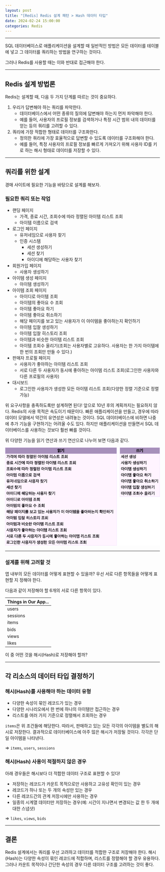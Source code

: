 ```yaml
---
layout: post
title: "[Redis] Redis 설계 패턴 > Hash 데이터 타입"
date: 2024-02-24 15:00:00
categories: Redis
---
```


---

SQL 데이터베이스로 애플리케이션을 설계할 때 일반적인 방법은 모든 데이터를 테이블에 넣고 그 데이터를 쿼리하는 방법을 연구하는 것이다.

그러나 Redis를 사용할 때는 이와 반대로 접근해야 한다.

---

## Redis 설계 방법론

Redis는 설계할 때, 다음 두 가지 단계를 따르는 것이 중요하다.

1. 우리가 답변해야 하는 <span class="important">쿼리를 파악</span>한다.
	- 데이터베이스에서 어떤 종류의 질의에 답변해야 하는지 먼저 파악해야 한다.
	- 예를 들어, 사용자의 프로필 정보를 검색하거나 특정 시간 범위 내의 데이터를 얻는 등의 쿼리를 고려할 수 있다.
2. <span class="important">쿼리에 가장 적합한 형태로 데이터를 구조화</span>한다.
	- 정의한 쿼리에 가장 효율적으로 답변할 수 있도록 데이터를 구조화해야 한다.
	- 예를 들어, 특정 사용자의 프로필 정보를 빠르게 가져오기 위해 사용자 ID를 키로 하는 해시 형태로 데이터를 저장할 수 있다.

---

## 쿼리를 위한 설계

경매 사이트에 필요한 기능을 바탕으로 설계를 해보자.

### 필요한 쿼리 또는 작업

- 랜딩 페이지
	- 가격, 종료 시간, 조회수에 따라 정렬된 아이템 리스트 조회
	- 아이템 이름으로 검색
- 로그인 페이지
	- 유저네임으로 사용자 찾기
	- 인증 시스템
		- 세션 생성하기
		- 세션 찾기
		- 아이디에 해당하는 사용자 찾기
- 회원가입 페이지
	- 사용자 생성하기
- 아이템 생성 페이지
	- 아이템 생성하기
- 아이템 조회 페이지
	- 아이디로 아이템 조회
	- 아이템의 좋아요 수 조회
	- 아이템 좋아요 하기
	- 아이템 좋아요 취소하기
	- 해당 페이지를 보고 있는 사용자가 이 아이템을 좋아하는지 확인하기
	- 아이템 입찰 생성하기
	- 아이템 입찰 히스토리 조회
	- 아이템과 비슷한 아이템 리스트 조회
	- 아이템 조회수 올리기(조회는 사용자별로 고유하다. 사용자는 한 가지 아이템에 한 번의 조회만 만들 수 있다.)
- 판매자 프로필 페이지
	- 사용자가 좋아하는 아이템 리스트 조회
	- 서로 다른 두 사용자가 동시에 좋아하는 아이템 리스트 조회(로그인한 사용자와 다른 프로필의 사용자)
- 대시보드
	- 로그인한 사용자가 생성한 모든 아이템 리스트 조회(다양한 정렬 기준으로 정렬 가능)

위 요구사항을 충족하도록만 설계하면 된다! 앞으로 10년 후의 계획까지는 필요하지 않다. <span class="important">Redis의 사용 목적은 속도</span>이기 때문이다. 빠른 애플리케이션을 만들고, 경우에 따라 데이터 모델에서 약간의 유연성은 내려놓는 것이다. SQL 데이터베이스에 비하면 나중에 추가 기능을 구현하기는 어려울 수도 있다. 하지만 애플리케이션을 만들면서 SQL 데이터베이스를 사용하는 것보다 훨씬 빠를 것이다.

위 다양한 기능을 읽기 연산과 쓰기 연산으로 나누어 보면 다음과 같다.

![redis07-features_for_design](/assets/images/redis07-features_for_design.png)

---

### 설계를 위해 고려할 것

앱 내부의 모든 데이터를 어떻게 표현할 수 있을까?
우선 서로 다른 항목들을 어떻게 표현할 지 정해야 한다.

다음과 같이 저장해야 할 6개의 서로 다른 항목이 있다.

| Things in Our App... |
|----------------------|
| users                |
| sessions             |
| items                |
| bids                 |
| views                |
| likes                |

이 중 <span class="important">어떤 것을 해시(Hash)로 저장</span>해야 할까?

---

## 각 리소스의 데이터 타입 결정하기

### 해시(Hash)를 사용해야 하는 데이터 유형

- <span class="important">다양한 속성</span>이 묶인 레코드가 있는 경우
- 다양한 시나리오에서 한 번에 <span class="important">하나의 아이템만 접근</span>하는 경우
- 리스트를 <span class="important">여러 가지 기준으로 정렬해서 조회</span>하는 경우

`items`은 위 조건들에 해당한다. 따라서, 판매하고 있는 모든 각각의 아이템을 별도의 해시로 저장한다. 결과적으로 데이터베이스에 아주 많은 해시가 저장될 것이다. 각각은 단일 아이템을 나타낸다.

=> `items`, `users`, `sessions`

### 해시(Hash) 사용이 적절하지 않은 경우

아래 경우들은 해시보다 <span class="important">더 적합한 데이터 구조</span>로 표현할 수 있다!

- 저장하는 레코드가 카운트 목적으로만 사용하고 고유성 확인이 있는 경우
- 레코드가 하나 또는 두 개의 속성만 있는 경우
- 다른 레코드간의 관계 저장시에만 사용하는 경우
- 일종의 시계열 데이터만 저장하는 경우(예: 시간이 지나면서 변경되는 값 한 두 개에 대한 스냅샷)

=> `likes`, `views`, `bids`

---

## 결론

Redis 설계에서는 쿼리를 우선 고려하고 데이터를 적합한 구조로 저장해야 한다. 해시(Hash)는 다양한 속성이 묶인 레코드에 적합하며, 리스트를 정렬해야 할 경우 유용하다. 그러나 카운트 목적이나 간단한 속성의 경우 다른 데이터 구조를 고려하는 것이 좋다.